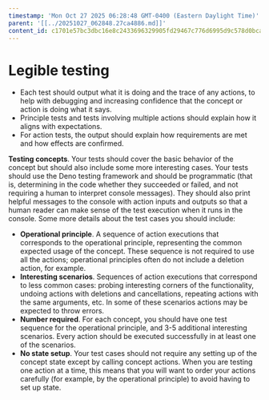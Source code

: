 ```yaml
---
timestamp: 'Mon Oct 27 2025 06:28:48 GMT-0400 (Eastern Daylight Time)'
parent: '[[../20251027_062848.27ca4886.md]]'
content_id: c1701e57bc3dbc16e8c2433696329905fd29467c776d6995d9c578d0bca661d7
---
```


# Legible testing

* Each test should output what it is doing and the trace of any actions, to help with debugging and increasing confidence that the concept or action is doing what it says.
* Principle tests and tests involving multiple actions should explain how it aligns with expectations.
* For action tests, the output should explain how requirements are met and how effects are confirmed.

**Testing concepts**. Your tests should cover the basic behavior of the concept but should also include some more interesting cases. Your tests should use the Deno testing framework and should be programmatic (that is, determining in the code whether they succeeded or failed, and not requiring a human to interpret console messages). They should also print helpful messages to the console with action inputs and outputs so that a human reader can make sense of the test execution when it runs in the console. Some more details about the test cases you should include:

* **Operational principle**. A sequence of action executions that corresponds to the operational principle, representing the common expected usage of the concept. These sequence is not required to use all the actions; operational principles often do not include a deletion action, for example.
* **Interesting scenarios**. Sequences of action executions that correspond to less common cases: probing interesting corners of the functionality, undoing actions with deletions and cancellations, repeating actions with the same arguments, etc. In some of these scenarios actions may be expected to throw errors.
* **Number required**. For each concept, you should have one test sequence for the operational principle, and 3-5 additional interesting scenarios. Every action should be executed successfully in at least one of the scenarios.
* **No state setup**. Your test cases should not require any setting up of the concept state except by calling concept actions. When you are testing one action at a time, this means that you will want to order your actions carefully (for example, by the operational principle) to avoid having to set up state.
